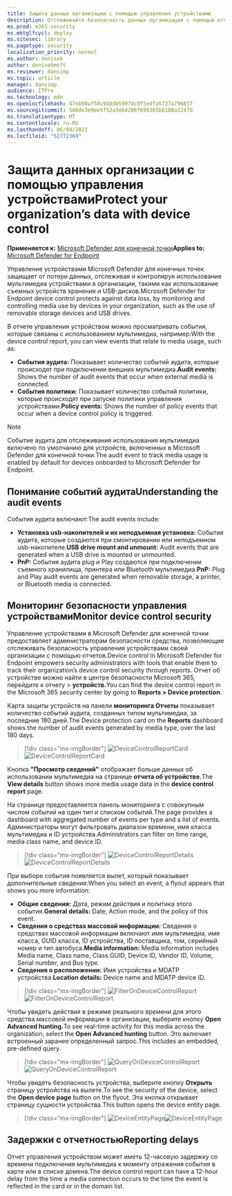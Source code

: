 ```yaml
---
title: Защита данных организации с помощью управления устройствами
description: Отслеживайте безопасность данных организации с помощью отчетов по контролю за устройствами.
ms.prod: m365-security
ms.mktglfcycl: deploy
ms.sitesec: library
ms.pagetype: security
localization_priority: normal
ms.author: deniseb
author: denisebmsft
ms.reviewer: dansimp
ms.topic: article
manager: dansimp
audience: ITPro
ms.technology: mde
ms.openlocfilehash: 47eb80af58c948db5997dc9f5edfa5737a796837
ms.sourcegitcommit: 5d8de3e9ee5f52a3eb4206f690365bb108a3247b
ms.translationtype: MT
ms.contentlocale: ru-RU
ms.lasthandoff: 06/04/2021
ms.locfileid: "52772369"
---
```

# <a name="protect-your-organizations-data-with-device-control"></a><span data-ttu-id="d8ba9-103">Защита данных организации с помощью управления устройствами</span><span class="sxs-lookup"><span data-stu-id="d8ba9-103">Protect your organization’s data with device control</span></span>

<span data-ttu-id="d8ba9-104">**Применяется к:** [Microsoft Defender для конечной точки](https://go.microsoft.com/fwlink/p/?linkid=2069559)</span><span class="sxs-lookup"><span data-stu-id="d8ba9-104">**Applies to:** [Microsoft Defender for Endpoint](https://go.microsoft.com/fwlink/p/?linkid=2069559)</span></span>

<span data-ttu-id="d8ba9-105">Управление устройствами Microsoft Defender для конечных точек защищает от потери данных, отслеживая и контролируя использование мультимедиа устройствами в организации, такими как использование съемных устройств хранения и USB-дисков.</span><span class="sxs-lookup"><span data-stu-id="d8ba9-105">Microsoft Defender for Endpoint device control protects against data loss, by monitoring and controlling media use by devices in your organization, such as the use of removable storage devices and USB drives.</span></span>

<span data-ttu-id="d8ba9-106">В отчете управления устройством можно просматривать события, которые связаны с использованием мультимедиа, например:</span><span class="sxs-lookup"><span data-stu-id="d8ba9-106">With the device control report, you can view events that relate to media usage, such as:</span></span>

- <span data-ttu-id="d8ba9-107">**События аудита:** Показывает количество событий аудита, которые происходят при подключении внешних мультимедиа.</span><span class="sxs-lookup"><span data-stu-id="d8ba9-107">**Audit events:** Shows the number of audit events that occur when external media is connected.</span></span>
- <span data-ttu-id="d8ba9-108">**События политики:** Показывает количество событий политики, которые происходят при запуске политики управления устройствами.</span><span class="sxs-lookup"><span data-stu-id="d8ba9-108">**Policy events:** Shows the number of policy events that occur when a device control policy is triggered.</span></span>

> [!NOTE]
> <span data-ttu-id="d8ba9-109">Событие аудита для отслеживания использования мультимедиа включено по умолчанию для устройств, включенных в Microsoft Defender для конечной точки.</span><span class="sxs-lookup"><span data-stu-id="d8ba9-109">The audit event to track media usage is enabled by default for devices onboarded to Microsoft Defender for Endpoint.</span></span>

## <a name="understanding-the-audit-events"></a><span data-ttu-id="d8ba9-110">Понимание событий аудита</span><span class="sxs-lookup"><span data-stu-id="d8ba9-110">Understanding the audit events</span></span>

<span data-ttu-id="d8ba9-111">События аудита включают:</span><span class="sxs-lookup"><span data-stu-id="d8ba9-111">The audit events include:</span></span>

- <span data-ttu-id="d8ba9-112">**Установка usb-накопителей и их неподъемная установка:** События аудита, которые создаются при смонтировании или неподъемном usb-накопителе.</span><span class="sxs-lookup"><span data-stu-id="d8ba9-112">**USB drive mount and unmount:** Audit events that are generated when a USB drive is mounted or unmounted.</span></span>
- <span data-ttu-id="d8ba9-113">**PnP:** События аудита plug и Play создаются при подключении съемного хранилища, принтера или Bluetooth мультимедиа.</span><span class="sxs-lookup"><span data-stu-id="d8ba9-113">**PnP:** Plug and Play audit events are generated when removable storage, a printer, or Bluetooth media is connected.</span></span>

## <a name="monitor-device-control-security"></a><span data-ttu-id="d8ba9-114">Мониторинг безопасности управления устройствами</span><span class="sxs-lookup"><span data-stu-id="d8ba9-114">Monitor device control security</span></span>

<span data-ttu-id="d8ba9-115">Управление устройствами в Microsoft Defender для конечной точки предоставляет администраторам безопасности средства, позволяющие отслеживать безопасность управления устройствами своей организации с помощью отчетов.</span><span class="sxs-lookup"><span data-stu-id="d8ba9-115">Device control in Microsoft Defender for Endpoint empowers security administrators with tools that enable them to track their organization’s device control security through reports.</span></span> <span data-ttu-id="d8ba9-116">Отчет об устройстве можно найти в центре безопасности Microsoft 365, перейдите к отчету > **устройств.**</span><span class="sxs-lookup"><span data-stu-id="d8ba9-116">You can find the device control report in the Microsoft 365 security center by going to **Reports > Device protection**.</span></span>

<span data-ttu-id="d8ba9-117">Карта защиты устройств на панели **мониторинга Отчеты** показывает количество событий аудита, созданных типом мультимедиа, за последние 180 дней.</span><span class="sxs-lookup"><span data-stu-id="d8ba9-117">The Device protection card on the **Reports** dashboard shows the number of audit events generated by media type, over the last 180 days.</span></span>

> [!div class="mx-imgBorder"]
> <span data-ttu-id="d8ba9-118">![DeviceControlReportCard](images/devicecontrolcard.png)</span><span class="sxs-lookup"><span data-stu-id="d8ba9-118">![DeviceControlReportCard](images/devicecontrolcard.png)</span></span>

<span data-ttu-id="d8ba9-119">Кнопка **"Просмотр сведений"** отображает больше данных об использовании мультимедиа на странице **отчета об устройстве.**</span><span class="sxs-lookup"><span data-stu-id="d8ba9-119">The **View details** button shows more media usage data in the **device control report** page.</span></span>

<span data-ttu-id="d8ba9-120">На странице предоставляется панель мониторинга с совокупным числом событий на один тип и списком событий.</span><span class="sxs-lookup"><span data-stu-id="d8ba9-120">The page provides a dashboard with aggregated number of events per type and a list of events.</span></span> <span data-ttu-id="d8ba9-121">Администраторы могут фильтровать диапазон времени, имя класса мультимедиа и ID устройства.</span><span class="sxs-lookup"><span data-stu-id="d8ba9-121">Administrators can filter on time range, media class name, and device ID.</span></span>

> [!div class="mx-imgBorder"]
> <span data-ttu-id="d8ba9-122">![DeviceControlReportDetails](images/Detaileddevicecontrolreport.png)</span><span class="sxs-lookup"><span data-stu-id="d8ba9-122">![DeviceControlReportDetails](images/Detaileddevicecontrolreport.png)</span></span>

<span data-ttu-id="d8ba9-123">При выборе события появляется вылет, который показывает дополнительные сведения:</span><span class="sxs-lookup"><span data-stu-id="d8ba9-123">When you select an event, a flyout appears that shows you more information:</span></span>

- <span data-ttu-id="d8ba9-124">**Общие сведения:** Дата, режим действия и политика этого события.</span><span class="sxs-lookup"><span data-stu-id="d8ba9-124">**General details:** Date, Action mode, and the policy of this event.</span></span>
- <span data-ttu-id="d8ba9-125">**Сведения о средствах массовой информации:** Сведения о средствах массовой информации включают имя мультимедиа, имя класса, GUID класса, ID устройства, ID поставщика, том, серийный номер и тип автобуса.</span><span class="sxs-lookup"><span data-stu-id="d8ba9-125">**Media information:** Media information includes Media name, Class name, Class GUID, Device ID, Vendor ID, Volume, Serial number, and Bus type.</span></span>
- <span data-ttu-id="d8ba9-126">**Сведения о расположении:** Имя устройства и MDATP устройства.</span><span class="sxs-lookup"><span data-stu-id="d8ba9-126">**Location details:** Device name and MDATP device ID.</span></span>

> [!div class="mx-imgBorder"]
> <span data-ttu-id="d8ba9-127">![FilterOnDeviceControlReport](images/devicecontrolreportfilter.png)</span><span class="sxs-lookup"><span data-stu-id="d8ba9-127">![FilterOnDeviceControlReport](images/devicecontrolreportfilter.png)</span></span>

<span data-ttu-id="d8ba9-128">Чтобы увидеть действия в режиме реального времени для этого средства массовой информации в организации, выберите кнопку **Open Advanced hunting.**</span><span class="sxs-lookup"><span data-stu-id="d8ba9-128">To see real-time activity for this media across the organization, select the **Open Advanced hunting** button.</span></span> <span data-ttu-id="d8ba9-129">Это включает встроенный заранее определенный запрос.</span><span class="sxs-lookup"><span data-stu-id="d8ba9-129">This includes an embedded, pre-defined query.</span></span>

> [!div class="mx-imgBorder"]
> <span data-ttu-id="d8ba9-130">![QueryOnDeviceControlReport](images/Devicecontrolreportquery.png)</span><span class="sxs-lookup"><span data-stu-id="d8ba9-130">![QueryOnDeviceControlReport](images/Devicecontrolreportquery.png)</span></span>

<span data-ttu-id="d8ba9-131">Чтобы увидеть безопасность устройства, выберите кнопку **Открыть** страницу устройства на вылете.</span><span class="sxs-lookup"><span data-stu-id="d8ba9-131">To see the security of the device, select the **Open device page** button on the flyout.</span></span> <span data-ttu-id="d8ba9-132">Эта кнопка открывает страницу сущности устройства.</span><span class="sxs-lookup"><span data-stu-id="d8ba9-132">This button opens the device entity page.</span></span>

> [!div class="mx-imgBorder"]
> <span data-ttu-id="d8ba9-133">![DeviceEntityPage](images/Devicesecuritypage.png)</span><span class="sxs-lookup"><span data-stu-id="d8ba9-133">![DeviceEntityPage](images/Devicesecuritypage.png)</span></span>

## <a name="reporting-delays"></a><span data-ttu-id="d8ba9-134">Задержки с отчетностью</span><span class="sxs-lookup"><span data-stu-id="d8ba9-134">Reporting delays</span></span>

<span data-ttu-id="d8ba9-135">Отчет управления устройством может иметь 12-часовую задержку со времени подключения мультимедиа к моменту отражения события в карте или в списке домена.</span><span class="sxs-lookup"><span data-stu-id="d8ba9-135">The device control report can have a 12-hour delay from the time a media connection occurs to the time the event is reflected in the card or in the domain list.</span></span>
